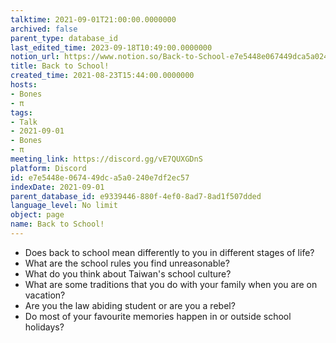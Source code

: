 ```yaml
---
talktime: 2021-09-01T21:00:00.0000000
archived: false
parent_type: database_id
last_edited_time: 2023-09-18T10:49:00.0000000
notion_url: https://www.notion.so/Back-to-School-e7e5448e067449dca5a0240e7df2ec57
title: Back to School!
created_time: 2021-08-23T15:44:00.0000000
hosts:
- Bones
- π
tags:
- Talk
- 2021-09-01
- Bones
- π
meeting_link: https://discord.gg/vE7QUXGDnS
platform: Discord
id: e7e5448e-0674-49dc-a5a0-240e7df2ec57
indexDate: 2021-09-01
parent_database_id: e9339446-880f-4ef0-8ad7-8ad1f507dded
language_level: No limit
object: page
name: Back to School!
---
```


   - Does back to school mean differently to you in different stages of life?
   - What are the school rules you find unreasonable?
   - What do you think about Taiwan's school culture?
   - What are some traditions that you do with your family when you are on vacation?
   - Are you the law abiding student or are you a rebel?
   - Do most of your favourite memories happen in or outside school holidays?








